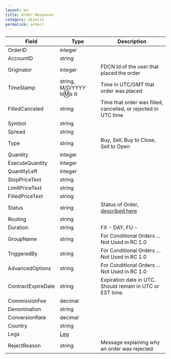 ```yaml
---
layout: en
title: Order Response
category: objects
permalink: order/
---
```


| Field | Type | Description |
| ----- | ---- | ----------- |
| OrderID | integer | |
| AccountID | string | |
| Originator | integer | FDCN Id of the user that placed the order |
| TimeStamp | string, M/D/YYYY h:m:s tt | Time in UTC/GMT that order was placed |
| FilledCanceled | string | Time that order was filled, cancelled, or rejected in UTC time |
| Symbol | string | |
| Spread | string | |
| Type | string | Buy, Sell, Buy to Close, Sell to Open |
| Quantity | integer | |
| ExecuteQuantity | integer | |
| QuantityLeft | integer | |
| StopPriceText | string | |
| LimitPriceText | string | |
| FilledPriceText | string | |
| Status | string | Status of Order, [described here](../order-detail#order_status_categories) |
| Routing | string | |
| Duration | string | FX - DAY, FU - |
| GroupName | string | For Conditional Orders … Not Used in RC 1.0 |
| TriggeredBy | string | For Conditional Orders … Not Used in RC 1.0 |
| AdvancedOptions | string | For Conditional Orders … Not Used in RC 1.0 |
| ContractExpireDate | string | Expiration date in UTC. Should remain in UTC or EST time. |
| CommissionFee | decimal | |
| Denomination | string | |
| ConversionRate | decimal | |
| Country | string | |
| Legs | [Leg](../leg/) | |
| RejectReason | string | Message explaining why an order was rejected |